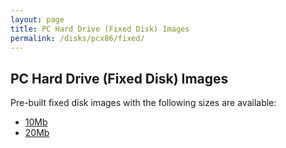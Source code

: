 ```yaml
---
layout: page
title: PC Hard Drive (Fixed Disk) Images
permalink: /disks/pcx86/fixed/
---
```


PC Hard Drive (Fixed Disk) Images
---------------------------------

Pre-built fixed disk images with the following sizes are available:

* [10Mb](10mb/)
* [20Mb](20mb/)
